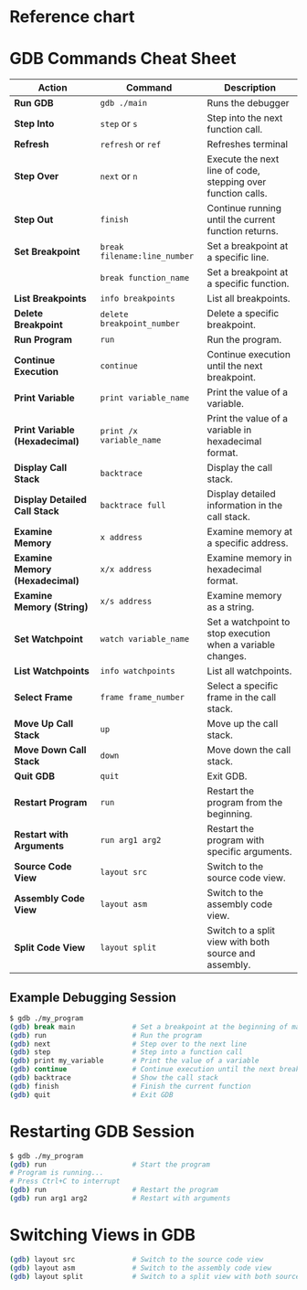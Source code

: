 # Reference chart
# GDB Commands Cheat Sheet

| **Action**                        | **Command**                                         | **Description**                                                 |
|-----------------------------------|-----------------------------------------------------|-----------------------------------------------------------------|
| **Run GDB**                       | `gdb ./main`                                        | Runs the debugger                                               |
| **Step Into**                     | `step` or `s`                                       | Step into the next function call.                               |
| **Refresh**                       | `refresh` or `ref`                                  | Refreshes terminal                                              |
| **Step Over**                     | `next` or `n`                                       | Execute the next line of code, stepping over function calls.    |
| **Step Out**                      | `finish`                                            | Continue running until the current function returns.            |
| **Set Breakpoint**                | `break filename:line_number`                        | Set a breakpoint at a specific line.                            |
|                                   | `break function_name`                               | Set a breakpoint at a specific function.                        |
| **List Breakpoints**              | `info breakpoints`                                  | List all breakpoints.                                           |
| **Delete Breakpoint**             | `delete breakpoint_number`                          | Delete a specific breakpoint.                                   |
| **Run Program**                   | `run`                                               | Run the program.                                                |
| **Continue Execution**            | `continue`                                          | Continue execution until the next breakpoint.                   |
| **Print Variable**                | `print variable_name`                               | Print the value of a variable.                                  |
| **Print Variable (Hexadecimal)**  | `print /x variable_name`                            | Print the value of a variable in hexadecimal format.            |
| **Display Call Stack**            | `backtrace`                                         | Display the call stack.                                         |
| **Display Detailed Call Stack**   | `backtrace full`                                    | Display detailed information in the call stack.                 |
| **Examine Memory**                | `x address`                                         | Examine memory at a specific address.                           |
| **Examine Memory (Hexadecimal)**  | `x/x address`                                       | Examine memory in hexadecimal format.                           |
| **Examine Memory (String)**       | `x/s address`                                       | Examine memory as a string.                                     |
| **Set Watchpoint**                | `watch variable_name`                               | Set a watchpoint to stop execution when a variable changes.     |
| **List Watchpoints**              | `info watchpoints`                                  | List all watchpoints.                                           |
| **Select Frame**                  | `frame frame_number`                                | Select a specific frame in the call stack.                      |
| **Move Up Call Stack**            | `up`                                                | Move up the call stack.                                         |
| **Move Down Call Stack**          | `down`                                              | Move down the call stack.                                       |
| **Quit GDB**                      | `quit`                                              | Exit GDB.                                                       |
| **Restart Program**               | `run`                                               | Restart the program from the beginning.                         |
| **Restart with Arguments**        | `run arg1 arg2`                                     | Restart the program with specific arguments.                    |
| **Source Code View**              | `layout src`                                        | Switch to the source code view.                                 |
| **Assembly Code View**            | `layout asm`                                        | Switch to the assembly code view.                               |
| **Split Code View**               | `layout split`                                      | Switch to a split view with both source and assembly.           |

## Example Debugging Session

```bash
$ gdb ./my_program
(gdb) break main              # Set a breakpoint at the beginning of main
(gdb) run                     # Run the program
(gdb) next                    # Step over to the next line
(gdb) step                    # Step into a function call
(gdb) print my_variable       # Print the value of a variable
(gdb) continue                # Continue execution until the next breakpoint
(gdb) backtrace               # Show the call stack
(gdb) finish                  # Finish the current function
(gdb) quit                    # Exit GDB
```
# Restarting GDB Session
```bash
$ gdb ./my_program
(gdb) run                     # Start the program
# Program is running...
# Press Ctrl+C to interrupt
(gdb) run                     # Restart the program
(gdb) run arg1 arg2           # Restart with arguments
```


# Switching Views in GDB
```bash
(gdb) layout src              # Switch to the source code view
(gdb) layout asm              # Switch to the assembly code view
(gdb) layout split            # Switch to a split view with both source and assembly
```